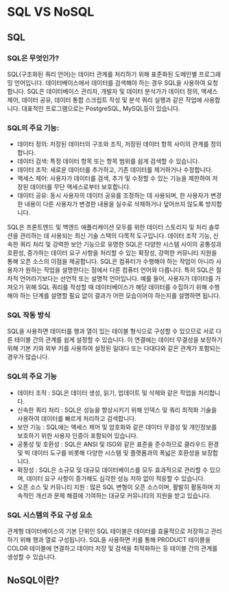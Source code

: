 # SQL VS NoSQL
## SQL
### SQL은 무엇인가?
SQL(구조화된 쿼리 언어)는 데이터 관계를 처리하기 위해 표준화된 도메인별 프로그래밍 언어입니다. 데이터베이스에서 데이터를 검색해야 하는 경우 SQL을 사용하여 요청합니다. SQL은 데이터베이스 관리자, 개발자 및 데이터 분석가가 데이터 정의, 액세스 제어, 데이터 공유, 데이터 통합 스크립트 작성 및 분석 쿼리 실행과 같은 작업에 사용합니다. 대표적인 프로그램으로는 PostgreSQL, MySQL등이 있습니다.
### SQL의 주요 기능:
- 데이터 정의: 저장된 데이터의 구조와 조직, 저장된 데이터 항목 사이의 관계를 정의합니다.
- 데이터 검색: 특정 데이터 항목 또는 항목 범위를 쉽게 검색할 수 있습니다.
- 데이터 조작: 새로운 데이터를 추가하고, 기존 데이터를 제거하거나 수정합니다.
- 액세스 제어: 사용자가 데이터를 검색, 추가 및 수정할 수 있는 기능을 제한하여 저장된 데이터를 무단 액세스로부터 보호합니다.
- 데이터 공유: 동시 사용자의 데이터 공유를 조정하는 데 사용되며, 한 사용자가 변경한 내용이 다른 사용자가 변경한 내용을 실수로 삭제하거나 덮어쓰지 않도록 방지합니다.
  
SQL은 프론트엔드 및 백엔드 애플리케이션 모두를 위한 데이터 스토리지 및 처리 솔루션을 관리하는 데 사용되는 최신 기술 스택의 다목적 도구입니다.
데이터 조작 기능, 신속한 쿼리 처리 및 강력한 보안 기능으로 유명한 SQL은 다양한 시스템 사이의 공통성과 호환성, 증가하는 데이터 요구 사항을 처리할 수 있는 확장성, 강력한 커뮤니티 지원을 통해 오픈 소스의 이점을 제공합니다.
SQL은 컴퓨터가 수행해야 하는 작업이 아니라 사용자가 원하는 작업을 설명한다는 점에서 다른 컴퓨터 언어와 다릅니다. 특히 SQL은 절차적 언어라기보다는 선언적 또는 설명적 언어입니다. 예를 들어, 사용자가 데이터를 가져오기 위해 SQL 쿼리를 작성할 때 데이터베이스가 해당 데이터를 수집하기 위해 수행해야 하는 단계를 설명할 필요 없이 결과가 어떤 모습이어야 하는지를 설명하면 됩니다.

### SQL 작동 방식
SQL을 사용하면 데이터를 행과 열이 있는 테이블 형식으로 구성할 수 있으므로 서로 다른 테이블 간의 관계를 쉽게 설정할 수 있습니다. 
이 연결에는 데이터 무결성을 보장하기 위해 기본 키와 외부 키를 사용하여 설정된 일대다 또는 다대다와 같은 관계가 포함되는 경우가 많습니다.

### SQL의 주요 기능
- 데이터 조작 : SQL은 데이터 생성, 읽기, 업데이트 및 삭제와 같은 작업을 처리합니다.
- 신속한 쿼리 처리 : SQL은 성능을 향상시키기 위해 인덱스 및 쿼리 최적화 기술을 사용하여 데이터를 빠르게 처리하고 검색합니다.
- 보안 기능 : SQL에는 액세스 제어 및 암호화와 같은 데이터 무결성 및 개인정보를 보호하기 위한 사용자 인증이 포함되어 있습니다.
- 공통성 및 호환성 : SQL은 ANSI 및 ISO와 같은 표준을 준수하므로 클라우드 환경 및 빅 데이터 도구를 비롯해 다양한 시스템 및 플랫폼과의 폭넓은 호환성을 보장합니다.
- 확장성 : SQL은 소규모 및 대규모 데이터베이스를 모두 효과적으로 관리할 수 있으며, 데이터 요구 사항이 증가해도 심각한 성능 저하 없이 적응할 수 있습니다.
- 오픈 소스 및 커뮤니티 지원 : 많은 SQL 변형이 오픈 소스이며, 활발히 활동하며 지속적인 개선과 문제 해결에 기여하는 대규모 커뮤니티의 지원을 받고 있습니다.

### SQL 시스템의 주요 구성 요소
관계형 데이터베이스의 기본 단위인 SQL 테이블은 데이터를 효율적으로 저장하고 관리하기 위해 행과 열로 구성됩니다. SQL을 사용하면 키를 통해 PRODUCT 테이블을 COLOR 테이블에 연결하고 데이터 저장 및 검색을 최적화하는 등 테이블 간의 관계를 생성할 수 있습니다.

## NoSQL이란?
